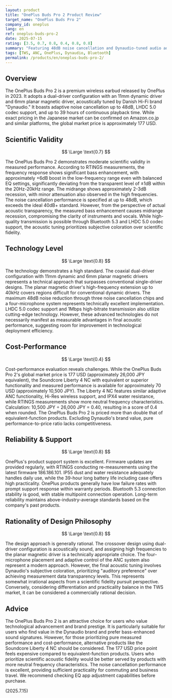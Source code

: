 ```yaml
---
layout: product
title: "OnePlus Buds Pro 2 Product Review"
target_name: "OnePlus Buds Pro 2"
company_id: oneplus
lang: en
ref: oneplus-buds-pro-2
date: 2025-07-15
rating: [3.5, 0.7, 0.8, 0.4, 0.8, 0.8]
summary: "Featuring 48dB noise cancellation and Dynaudio-tuned audio adjustments, these wireless earbuds fail to demonstrate superiority in measured performance against similarly priced competing products"
tags: [TWS, ANC, OnePlus, Dynaudio, Bluetooth]
permalink: /products/en/oneplus-buds-pro-2/
---
```


## Overview

The OnePlus Buds Pro 2 is a premium wireless earbud released by OnePlus in 2023. It adopts a dual-driver configuration with an 11mm dynamic driver and 6mm planar magnetic driver, acoustically tuned by Danish Hi-Fi brand "Dynaudio." It boasts adaptive noise cancellation up to 48dB, LHDC 5.0 codec support, and up to 39 hours of continuous playback time. While exact pricing in the Japanese market can be confirmed on Amazon.co.jp and similar platforms, the global market price is approximately 177 USD.

## Scientific Validity

$$ \Large \text{0.7} $$

The OnePlus Buds Pro 2 demonstrates moderate scientific validity in measured performance. According to RTINGS measurements, the frequency response shows significant bass enhancement, with approximately +6dB boost in the low-frequency range even with balanced EQ settings, significantly deviating from the transparent level of ±1dB within the 20Hz-20kHz range. The midrange shows approximately 2-3dB recession, with minor attenuation also observed in the high frequencies. The noise cancellation performance is specified at up to 48dB, which exceeds the ideal 40dB+ standard. However, from the perspective of actual acoustic transparency, the measured bass enhancement causes midrange recession, compromising the clarity of instruments and vocals. While high-quality transmission is possible through Bluetooth 5.3 and LHDC 5.0 codec support, the acoustic tuning prioritizes subjective coloration over scientific fidelity.

## Technology Level

$$ \Large \text{0.8} $$

The technology demonstrates a high standard. The coaxial dual-driver configuration with 11mm dynamic and 6mm planar magnetic drivers represents a technical approach that surpasses conventional single-driver designs. The planar magnetic driver's high-frequency extension up to 40kHz covers regions difficult for conventional dynamic drivers. The maximum 48dB noise reduction through three noise cancellation chips and a four-microphone system represents technically excellent implementation. LHDC 5.0 codec support and 1Mbps high-bitrate transmission also utilize cutting-edge technology. However, these advanced technologies do not necessarily manifest as measurable advantages in final acoustic performance, suggesting room for improvement in technological deployment efficiency.

## Cost-Performance

$$ \Large \text{0.4} $$

Cost-performance evaluation reveals challenges. While the OnePlus Buds Pro 2's global market price is 177 USD (approximately 26,000 JPY equivalent), the Soundcore Liberty 4 NC with equivalent or superior functionality and measured performance is available for approximately 70 USD (approximately 10,500 JPY). The Liberty 4 NC features similar adaptive ANC functionality, Hi-Res wireless support, and IPX4 water resistance, while RTINGS measurements show more neutral frequency characteristics. Calculation: 10,500 JPY ÷ 26,000 JPY = 0.40, resulting in a score of 0.4 when rounded. The OnePlus Buds Pro 2 is priced more than double that of equivalent-function products. Excluding Dynaudio's brand value, pure performance-to-price ratio lacks competitiveness.

## Reliability & Support

$$ \Large \text{0.8} $$

OnePlus's product support system is excellent. Firmware updates are provided regularly, with RTINGS conducting re-measurements using the latest firmware 186.186.101. IP55 dust and water resistance adequately handles daily use, while the 39-hour long battery life including case offers high practicality. OnePlus products generally have low failure rates with prompt support response within warranty periods. Bluetooth 5.3 connection stability is good, with stable multipoint connection operation. Long-term reliability maintains above-industry-average standards based on the company's past products.

## Rationality of Design Philosophy

$$ \Large \text{0.8} $$

The design approach is generally rational. The crossover design using dual-driver configuration is acoustically sound, and assigning high frequencies to the planar magnetic driver is a technically appropriate choice. The four-microphone placement and adaptive control of the ANC system also represent a modern approach. However, the final acoustic tuning involves Dynaudio's subjective coloration, prioritizing "auditory preference" over achieving measurement data transparency levels. This represents somewhat irrational aspects from a scientific fidelity pursuit perspective. Conversely, considering differentiation and practicality balance in the TWS market, it can be considered a commercially rational decision.

## Advice

The OnePlus Buds Pro 2 is an attractive choice for users who value technological advancement and brand prestige. It is particularly suitable for users who find value in the Dynaudio brand and prefer bass-enhanced sound signatures. However, for those prioritizing pure measured performance and cost-performance, alternative products like the Soundcore Liberty 4 NC should be considered. The 177 USD price point feels expensive compared to equivalent-function products. Users who prioritize scientific acoustic fidelity would be better served by products with more neutral frequency characteristics. The noise cancellation performance is excellent, providing sufficient practicality for commuting and business travel. We recommend checking EQ app adjustment capabilities before purchase.

(2025.7.15)